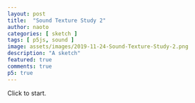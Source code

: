 ```yaml
---
layout: post
title:  "Sound Texture Study 2"
author: naoto
categories: [ sketch ]
tags: [ p5js, sound ]
image: assets/images/2019-11-24-Sound-Texture-Study-2.png
description: "A sketch"
featured: true
comments: true
p5: true
---
```


<div id = "p5sketch">
  <!-- p5 instance will be created here -->
</div>

Click to start.

<script>
var getFrequency = function (note) {
    var notes = ['A', 'A#', 'B', 'C', 'C#', 'D', 'D#', 'E', 'F', 'F#', 'G', 'G#'],
        octave,
        keyNumber;

    if (note.length === 3) {
        octave = note.charAt(2);
    } else {
        octave = note.charAt(1);
    }

    keyNumber = notes.indexOf(note.slice(0, -1));

    if (keyNumber < 3) {
        keyNumber = keyNumber + 12 + ((octave - 1) * 12) + 1; 
    } else {
        keyNumber = keyNumber + ((octave - 1) * 12) + 1; 
    }

    // Return frequency of note
    return 440 * Math.pow(2, (keyNumber- 49) / 12);
};

var colorSchemes = [
  new ColorScheme("https://coolors.co/5386e4-7fc29b-b5ef8a-d7f171-817e9f"),
];

function ColorScheme(colorString) {
  this.colors = [];
  {
    let cc = colorString.split("/");
    let cs = cc[cc.length - 1].split("-");
    for (let i in cs) {
      let r = parseInt("0x" + cs[i].substring(0, 2));
      let g = parseInt("0x" + cs[i].substring(2, 4));
      let b = parseInt("0x" + cs[i].substring(4, 6));
      this.colors.push({ r: r, g: g, b: b });
    }
  }
  this.offset = 0;
}

ColorScheme.prototype.get = function (i) {
  i = Math.min(this.colors.length - 1, Math.max(0, i));
  return this.colors[(i + this.offset) % this.colors.length];
}

function setColor(parent, func, index, alpha) {
  if (alpha == undefined) alpha = 255;
  parent[func](colorSchemes[0].get(index).r, colorSchemes[0].get(index).g, colorSchemes[0].get(index).b, alpha);
}

const s = (p) => {
  p.setup = () => {
    p.createCanvas(400, 400);
  }

  let playing = false;
  let dataArray, bufferLength;
  let ampArray = [];
  let count = 0;
  let subcount = 0;
  const perm = [];
  for(let i = 0; i < 3; i++) {
    perm[i] = getFrequency(p.random(['A', 'B', 'C', 'D', 'E', 'F', 'G'])+p.random(['3', '4']));
  }
  const toffs = [];
  for(let i = 0; i < 3; i++) {
    toffs[i] = Math.random();
  }
  const setTypes = [];
  for(let i = 0; i < 3; i++) {
    setTypes[i] = Math.floor(Math.random() * 2);
  }
  p.draw = () => {
    const t = p.millis() * 0.001;

    const tFreq = 8;
    if (playing) {
      subcount+=1;
      if (Math.floor(t * tFreq) - Math.floor(lastT * tFreq) > 0) {
        count = (count + 1) % perm.length;
        let f = perm[count];
        let toff = 0;//toffs[count] / freq;
        nodes.nm.modGain.gain.linearRampToValueAtTime(f * (toffs[count]+1), audioCtx.currentTime + 0.01);
        nodes.nm.noise.frequency.linearRampToValueAtTime(f, audioCtx.currentTime + 0.01);
        if(count == 0) {
          subcount = 0;
          const pos = Math.floor(Math.random()*perm.length);
          perm[pos] = getFrequency(p.random(['A', 'B', 'C', 'D', 'E', 'F', 'G'])+p.random(['3', '4']));
          toffs[pos] = Math.random();
          setTypes[pos] = Math.floor(Math.random() * 2);
        }
      }
    }
    lastT = t;

    setColor(p, 'background', 0);
    let nm = nodes.nm;
    if(playing) {
      const fmin = getFrequency('C3');
      const fmax = getFrequency('B4');
      const amp = p.map(nodes.nm.modGain.gain.value, fmin, fmax, 1, 0);
      const w = p.width / 2;
      p.translate(p.width / 2, p.height / 2);

      p.push();
      p.noStroke();
      setColor(p, 'fill', 2);
      for(let i = 0; i < 16; i++) {
        const ioff = count - (i<subcount?0:1)+3;
        const amp = p.map(perm[ioff % perm.length], fmin, fmax, 1, 0);
        const toff = toffs[ioff % perm.length];
        p.push();
        p.rotate(i / 16 * 2 * Math.PI + t);
        const r = p.width / 16;
        p.ellipse(p.width / 6 * (amp + 1), 0, r, r);
        if(toff > 0) {
          p.blendMode(p.HARD_LIGHT);
          p.rotate(1 / 16 * Math.PI * toff);
          p.ellipse(p.lerp(p.width / 6 * (amp + 1), p.width / 3, toff), 0, r, r);
        }
        p.pop();
      }
      p.pop();
    }

  }

  p.mousePressed = () => {
    if (0 <= p.mouseX && p.mouseX < p.width && 0 <= p.mouseY && p.mouseY < p.height) {
      if (playing == false) {
        playing = true;
        nodes.nm.start();
      }
    }
  }
}

// for cross browser compatibility
const AudioContext = window.AudioContext || window.webkitAudioContext;
const audioCtx = new AudioContext();

class NoiseMod {
  constructor() {
    let lfoHz = 128;
    
    this.amp = audioCtx.createGain();
    this.amp.gain.setValueAtTime(0.1, audioCtx.currentTime);
    this.amp.connect(audioCtx.destination);

    this.biquadFilter = audioCtx.createBiquadFilter();
    this.biquadFilter.type = "lowpass";
    this.biquadFilter.Q.setValueAtTime(10, audioCtx.currentTime);
    this.biquadFilter.frequency.setValueAtTime(1000, audioCtx.currentTime);
    this.biquadFilter.gain.setValueAtTime(25, audioCtx.currentTime);
    this.biquadFilter.connect(this.amp);
    
    const noiseLength = 2;
    const bufferSize = audioCtx.sampleRate * noiseLength;
    const buffer = audioCtx.createBuffer(1, bufferSize, audioCtx.sampleRate);

    let data = buffer.getChannelData(0); // get data

    // fill the buffer with noise
    for (let i = 0; i < bufferSize; i++) {
      data[i] = Math.random() * 2 - 1;
    }

    // create a buffer source for our created data
//     this.noise = audioCtx.createBufferSource();
//     this.noise.buffer = buffer;
//     this.noise.loop = true;
//     this.noise.connect(this.biquadFilter);
    this.noise = audioCtx.createOscillator();
    this.noise.type = 'sawtooth';
    this.noise.frequency.setValueAtTime(1000, audioCtx.currentTime);
    this.noise.connect(this.biquadFilter);
    
    this.modGain = audioCtx.createGain();
    this.modGain.gain.value = 1;
    this.modGain.connect(this.biquadFilter.frequency);

    this.lfo = audioCtx.createOscillator();
    this.lfo.type = 'sine';
    this.lfo.frequency.setValueAtTime(lfoHz, audioCtx.currentTime);
    this.lfo.connect(this.modGain);
  }

  start() {
    this.lfo.start();
    this.noise.start();
  }
  
  setParam(param) {
    
  }
}

const nodes = {
  nm: new NoiseMod(),
  pulse: {}
};

let myp5 = new p5(s, document.getElementById('p5sketch'));
</script>